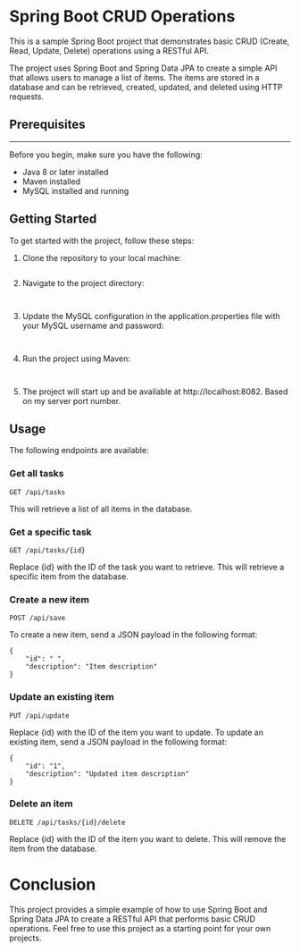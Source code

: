 # Spring Boot CRUD Operations
This is a sample Spring Boot project that demonstrates basic CRUD (Create, Read, Update, Delete) operations using a RESTful API.

The project uses Spring Boot and Spring Data JPA to create a simple API that allows users to manage a list of items. The items are stored in a database and can be retrieved, created, updated, and deleted using HTTP requests.

## Prerequisites
***

Before you begin, make sure you have the following:

+ Java 8 or later installed
+ Maven installed
+ MySQL installed and running

## Getting Started

To get started with the project, follow these steps:

1. Clone the repository to your local machine:
 ```
 
 ```
2. Navigate to the project directory:
```
 
 ```
3. Update the MySQL configuration in the application.properties file with your MySQL username and password:
```
 
 ```
4. Run the project using Maven:
```
 
 ```
5. The project will start up and be available at http://localhost:8082. Based on my server port number.

## Usage

The following endpoints are available:

### Get all tasks
```
GET /api/tasks
```
This will retrieve a list of all items in the database.

### Get a specific task
```
GET /api/tasks/{id}
```
Replace {id} with the ID of the task you want to retrieve. This will retrieve a specific item from the database.

### Create a new item
```
POST /api/save
```
To create a new item, send a JSON payload in the following format:
```
{
    "id": " ",
    "description": "Item description"
}

```
### Update an existing item
```
PUT /api/update
```
Replace {id} with the ID of the item you want to update. To update an existing item, send a JSON payload in the following format:
```
{
    "id": "1",
    "description": "Updated item description"
}
```
### Delete an item
```
DELETE /api/tasks/{id}/delete
```
Replace {id} with the ID of the item you want to delete. This will remove the item from the database.

# Conclusion

This project provides a simple example of how to use Spring Boot and Spring Data JPA to create a RESTful API that performs basic CRUD operations. Feel free to use this project as a starting point for your own projects.
